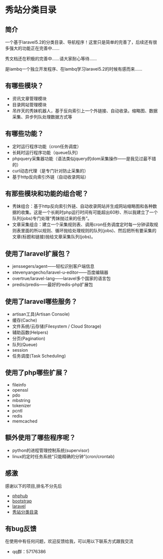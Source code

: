 # 秀站分类目录

## 简介

一个基于laravel5.2的分类目录、导航程序！这里只是简单的完善了，后续还有很多强大的功能正在完善中……

秀文档还在积极的完善中……请大家耐心等待……

是lambq一个独立开发程序、在lambq学习laravel5.2的时候有感而来……

## 有哪些模块？
* 资讯文章管理模块
* 目录网站管理模块
* 吊炸天的秀妹机器人，基于反向索引上一个外链接、自动收录。缩略图、数据采集、异步列队处理数据方式等

## 有哪些功能？
* 定时运行程序功能（cron任务调度）
* 长耗时运行程序功能（queue队列）
* phpquery采集器功能（语法类似jquery的dom采集操作——是我见过最不错的）
* curl动态代理（是专门针对防止采集的）
* 基于http反向索引外链（自动收录网站）

## 有那些模块和功能的组合呢？
* 秀妹组合：基于http反向索引外链、自动收录网站并生成网站缩略图和各种数据的收集。这是一个长耗时php运行时间有可能超出60秒、所以我建立了一个队列(jobs)专门处理“秀妹抛过来的任务”。
* 文章采集组合：建立一个采集规则表、调用cron任务调度定时每一分钟读取规则表里面的所以规则、循环抛给处理规则的队列(jobs)、然后把所有要采集的文章(标题和链接)抛给文章采集队列(jobs)。

## 使用了laravel扩展包？
* jenssegers/agent——轻松识别客户端信息
* stevenyangecho/laravel-u-editor——百度编辑器
* overtrue/laravel-lang——laravel多个国家的语言包
* predis/predis——最好的redis-php扩展包

## 使用了laravel哪些服务？
* artisan工具(Artisan Console)
* 缓存(Cache)
* 文件系统/云存储(Filesystem / Cloud Storage)
* 辅助函数(Helpers)
* 分页(Pagination)
* 队列(Queue)
* session
* 任务调度(Task Scheduling)

## 使用了php哪些扩展？
* fileinfo
* openssl
* pdo
* mbstring
* tokenizer
* pcntl
* redis
* memcached

## 额外使用了哪些程序呢？
* python的进程管理控制系统(supervisor)
* linux的定时任务系统“只能精确的分钟”(cron/crontab)

## 感激
感谢以下的项目,排名不分先后

* [phphub](https://phphub.org)
* [bootstrap](http://www.bootcss.com)
* [laravel](http://www.leravel.com)
* [秀站分类目录](http://www.webshowu.com)

## 有bug反馈
在使用中有任何问题，欢迎反馈给我，可以用以下联系方式跟我交流

* qq群：57176386
